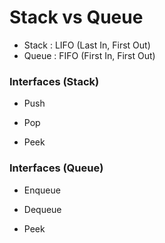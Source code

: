# Stack vs Queue

* Stack : LIFO (Last In, First Out)
* Queue : FIFO (First In, First Out)

### Interfaces (Stack)

- Push

- Pop

- Peek

### Interfaces (Queue)

- Enqueue

- Dequeue

- Peek